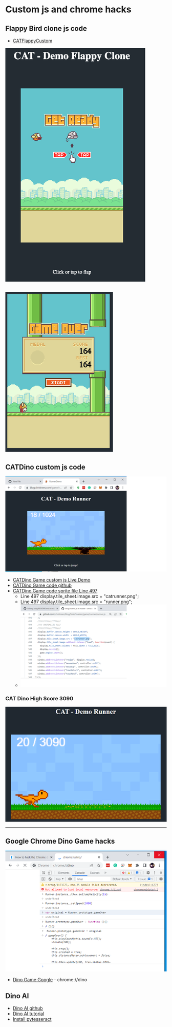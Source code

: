 # Custom js and chrome hacks

## Flappy Bird clone js code
- [CATFlappyCustom](flappy)

![CATFlappyCustom](CATFlappyCustom.png)

![CATFlappyHighScore](CAT-FlappyHighScore_2023-04-03at8-23-34PM.png)
---

## CATDino custom js code

![CATDinoCustom](CATDinoCustom.png)
- [CATDino Game custom js Live Demo](runner)
- [CATDino Game code github](https://github.com/christrees/blog/tree/master/game/runner)
- [CATDino Game code sprite file Line 497](https://github.com/christrees/blog/tree/master/game/runner/runner.js)
   - Line 497 display.tile_sheet.image.src = "catrunner.png";
   - Line 497 display.tile_sheet.image.src = "runner.png";
   - ![CATDinoCodeSpriteFile](CATDinoCodeSpriteFile.png)

### CAT Dino High Score 3090
![CATRunnerHighScore](CATRunnerHighScore.png)

---

## Google Chrome Dino Game hacks

![ChromeDinoGameHack](ChromeDinoGameHack.png)
- [Dino Game Google](chrome://dino) - chrome://dino

## Dino AI
- [Dino AI github](https://github.com/nicknochnack/DinoAI)
- [Dino AI tutorial](https://www.youtube.com/watch?v=vahwuupy81A)
- [Install pytesseract](https://pythonforundergradengineers.com/how-to-install-pytesseract.html#:~:text=Create%20a%20Python%20script%20%28a%20.py-file%29%2C%20or%20start,r%20indicates%20the%20string%20is%20a%20raw%20string.)
